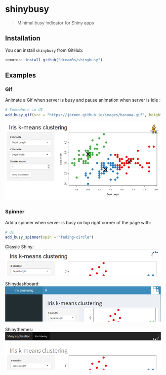 # shinybusy

> Minimal busy indicator for Shiny apps


## Installation

You can install `shinybusy` from GitHub:

``` r
remotes::install_github("dreamRs/shinybusy")
```

## Examples


### Gif

Animate a Gif when server is busy and pause animation when server is idle :

```r
# Somewhere in UI
add_busy_gif(src = "https://jeroen.github.io/images/banana.gif", height = 70, width = 70)
```
![](imgs/shinybusy-gif.gif)



### Spinner

Add a spinner when server is busy on top right corner of the page with:


```r
# UI
add_busy_spinner(spin = "fading-circle")
```
Classic Shiny:
![](imgs/spin-classic.png)

Shinydashboard:
![](imgs/spin-dash.png)

Shinythemes:
![](imgs/spin-theme.png)


